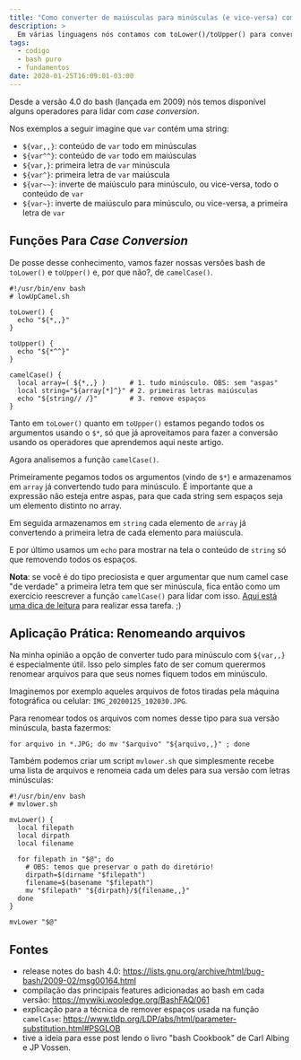 ```yaml
---
title: "Como converter de maiúsculas para minúsculas (e vice-versa) com bash"
description: >
  Em várias linguagens nós contamos com toLower()/toUpper() para converter strings para minúsculas/maiúsculas. No bash podemos ter essa mesma funcionalidade.
tags:
  - codigo
  - bash puro
  - fundamentos
date: 2020-01-25T16:09:01-03:00
---
```


Desde a versão 4.0 do bash (lançada em 2009) nós temos disponível alguns operadores para lidar com _case conversion_.

Nos exemplos a seguir imagine que `var` contém uma string:

- `${var,,}`: conteúdo de `var` todo em minúsculas
- `${var^^}`: conteúdo de `var` todo em maiúsculas
- `${var,}`: primeira letra de `var` minúscula
- `${var^}`: primeira letra de `var` maiúscula
- `${var~~}`: inverte de maiúsculo para minúsculo, ou vice-versa, todo o conteúdo de `var`
- `${var~}`: inverte de maiúsculo para minúsculo, ou vice-versa, a primeira letra de `var`


## Funções Para _Case Conversion_

De posse desse conhecimento, vamos fazer nossas versões bash de `toLower()` e `toUpper()` e, por que não?, de `camelCase()`.

```
#!/usr/bin/env bash
# lowUpCamel.sh

toLower() {
  echo "${*,,}"
}

toUpper() {
  echo "${*^^}"
}

camelCase() {
  local array=( ${*,,} )      # 1. tudo minúsculo. OBS: sem "aspas"
  local string="${array[*]^}" # 2. primeiras letras maiúsculas
  echo "${string// /}"        # 3. remove espaços
}
```

Tanto em `toLower()` quanto em `toUpper()` estamos pegando todos os argumentos usando o `$*`, só que já aproveitamos para fazer a conversão usando os operadores que aprendemos aqui neste artigo.

Agora analisemos a função `camelCase()`.

Primeiramente pegamos todos os argumentos (vindo de `$*`) e armazenamos em `array` já convertendo tudo para minúsculo. É importante que a expressão não esteja entre aspas, para que cada string sem espaços seja um elemento distinto no array.

Em seguida armazenamos em `string` cada elemento de `array` já convertendo a primeira letra de cada elemento para maiúscula.

E por último usamos um `echo` para mostrar na tela o conteúdo de `string` só que removendo todos os espaços.

**Nota**: se você é do tipo preciosista e quer argumentar que num camel case "de verdade" a primeira letra tem que ser minúscula, fica então como um exercício reescrever a função `camelCase()` para lidar com isso. [Aqui está uma dica de leitura](https://wiki.bash-hackers.org/syntax/arrays#getting_values) para realizar essa tarefa. ;)


## Aplicação Prática: Renomeando arquivos

Na minha opinião a opção de converter tudo para minúsculo com `${var,,}` é especialmente útil. Isso pelo simples fato de ser comum querermos renomear arquivos para que seus nomes fiquem todos em minúsculo.

Imaginemos por exemplo aqueles arquivos de fotos tiradas pela máquina fotográfica ou celular: `IMG_20200125_102030.JPG`.

Para renomear todos os arquivos com nomes desse tipo para sua versão minúscula, basta fazermos:

```
for arquivo in *.JPG; do mv "$arquivo" "${arquivo,,}" ; done
```

Também podemos criar um script `mvlower.sh` que simplesmente recebe uma lista de arquivos e renomeia cada um deles para sua versão com letras minúsculas:

```
#!/usr/bin/env bash
# mvlower.sh

mvLower() {
  local filepath
  local dirpath
  local filename

  for filepath in "$@"; do
    # OBS: temos que preservar o path do diretório!
    dirpath=$(dirname "$filepath")
    filename=$(basename "$filepath")
    mv "$filepath" "${dirpath}/${filename,,}"
  done
}

mvLower "$@"
```

## Fontes

- release notes do bash 4.0: https://lists.gnu.org/archive/html/bug-bash/2009-02/msg00164.html
- compilação das principais features adicionadas ao bash em cada versão: https://mywiki.wooledge.org/BashFAQ/061
- explicação para a técnica de remover espaços usada na função `camelCase`: https://www.tldp.org/LDP/abs/html/parameter-substitution.html#PSGLOB
- tive a ideia para esse post lendo o livro "bash Cookbook" de Carl Albing e JP Vossen.

